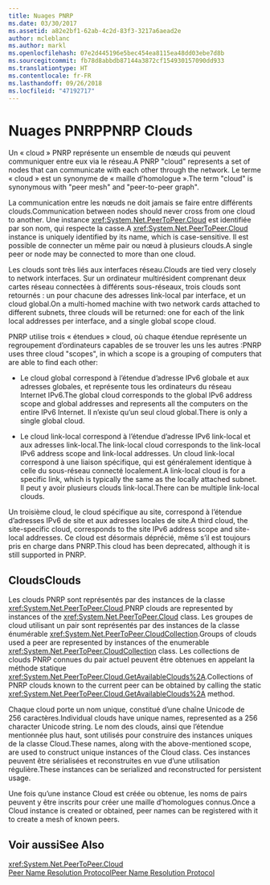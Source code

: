 ```yaml
---
title: Nuages PNRP
ms.date: 03/30/2017
ms.assetid: a82e2bf1-62ab-4c2d-83f3-3217a6aead2e
author: mcleblanc
ms.author: markl
ms.openlocfilehash: 07e2d445196e5bec454ea8115ea48dd03ebe7d8b
ms.sourcegitcommit: fb78d8abbdb87144a3872cf154930157090dd933
ms.translationtype: HT
ms.contentlocale: fr-FR
ms.lasthandoff: 09/26/2018
ms.locfileid: "47192717"
---
```

# <a name="pnrp-clouds"></a><span data-ttu-id="c758a-102">Nuages PNRP</span><span class="sxs-lookup"><span data-stu-id="c758a-102">PNRP Clouds</span></span>
<span data-ttu-id="c758a-103">Un « cloud » PNRP représente un ensemble de nœuds qui peuvent communiquer entre eux via le réseau.</span><span class="sxs-lookup"><span data-stu-id="c758a-103">A PNRP "cloud" represents a set of nodes that can communicate with each other through the network.</span></span> <span data-ttu-id="c758a-104">Le terme « cloud » est un synonyme de « maille d’homologue ».</span><span class="sxs-lookup"><span data-stu-id="c758a-104">The term "cloud" is synonymous with "peer mesh" and "peer-to-peer graph".</span></span>  
  
 <span data-ttu-id="c758a-105">La communication entre les nœuds ne doit jamais se faire entre différents clouds.</span><span class="sxs-lookup"><span data-stu-id="c758a-105">Communication between nodes should never cross from one cloud to another.</span></span> <span data-ttu-id="c758a-106">Une instance <xref:System.Net.PeerToPeer.Cloud> est identifiée par son nom, qui respecte la casse.</span><span class="sxs-lookup"><span data-stu-id="c758a-106">A <xref:System.Net.PeerToPeer.Cloud> instance is uniquely identified by its name, which is case-sensitive.</span></span> <span data-ttu-id="c758a-107">Il est possible de connecter un même pair ou nœud à plusieurs clouds.</span><span class="sxs-lookup"><span data-stu-id="c758a-107">A single peer or node may be connected to more than one cloud.</span></span>  
  
 <span data-ttu-id="c758a-108">Les clouds sont très liés aux interfaces réseau.</span><span class="sxs-lookup"><span data-stu-id="c758a-108">Clouds are tied very closely to network interfaces.</span></span>  <span data-ttu-id="c758a-109">Sur un ordinateur multirésident comprenant deux cartes réseau connectées à différents sous-réseaux, trois clouds sont retournés : un pour chacune des adresses link-local par interface, et un cloud global.</span><span class="sxs-lookup"><span data-stu-id="c758a-109">On a multi-homed machine with two network cards attached to different subnets, three clouds will be returned: one for each of the link local addresses per interface, and a single global scope cloud.</span></span>  
  
 <span data-ttu-id="c758a-110">PNRP utilise trois « étendues » cloud, où chaque étendue représente un regroupement d’ordinateurs capables de se trouver les uns les autres :</span><span class="sxs-lookup"><span data-stu-id="c758a-110">PNRP uses three cloud "scopes", in which a scope is a grouping of computers that are able to find each other:</span></span>  
  
-   <span data-ttu-id="c758a-111">Le cloud global correspond à l’étendue d’adresse IPv6 globale et aux adresses globales, et représente tous les ordinateurs du réseau Internet IPv6.</span><span class="sxs-lookup"><span data-stu-id="c758a-111">The global cloud corresponds to the global IPv6 address scope and global addresses and represents all the computers on the entire IPv6 Internet.</span></span> <span data-ttu-id="c758a-112">Il n’existe qu’un seul cloud global.</span><span class="sxs-lookup"><span data-stu-id="c758a-112">There is only a single global cloud.</span></span>  
  
-   <span data-ttu-id="c758a-113">Le cloud link-local correspond à l’étendue d’adresse IPv6 link-local et aux adresses link-local.</span><span class="sxs-lookup"><span data-stu-id="c758a-113">The link-local cloud corresponds to the link-local IPv6 address scope and link-local addresses.</span></span> <span data-ttu-id="c758a-114">Un cloud link-local correspond à une liaison spécifique, qui est généralement identique à celle du sous-réseau connecté localement.</span><span class="sxs-lookup"><span data-stu-id="c758a-114">A link-local cloud is for a specific link, which is typically the same as the locally attached subnet.</span></span> <span data-ttu-id="c758a-115">Il peut y avoir plusieurs clouds link-local.</span><span class="sxs-lookup"><span data-stu-id="c758a-115">There can be multiple link-local clouds.</span></span>  
  
 <span data-ttu-id="c758a-116">Un troisième cloud, le cloud spécifique au site, correspond à l’étendue d’adresses IPv6 de site et aux adresses locales de site.</span><span class="sxs-lookup"><span data-stu-id="c758a-116">A third cloud, the site-specific cloud, corresponds to the site IPv6 address scope and site-local addresses.</span></span> <span data-ttu-id="c758a-117">Ce cloud est désormais déprécié, même s’il est toujours pris en charge dans PNRP.</span><span class="sxs-lookup"><span data-stu-id="c758a-117">This cloud has been deprecated, although it is still supported in PNRP.</span></span>  
  
## <a name="clouds"></a><span data-ttu-id="c758a-118">Clouds</span><span class="sxs-lookup"><span data-stu-id="c758a-118">Clouds</span></span>  
 <span data-ttu-id="c758a-119">Les clouds PNRP sont représentés par des instances de la classe <xref:System.Net.PeerToPeer.Cloud>.</span><span class="sxs-lookup"><span data-stu-id="c758a-119">PNRP clouds are represented by instances of the <xref:System.Net.PeerToPeer.Cloud> class.</span></span> <span data-ttu-id="c758a-120">Les groupes de cloud utilisant un pair sont représentés par des instances de la classe énumérable <xref:System.Net.PeerToPeer.CloudCollection>.</span><span class="sxs-lookup"><span data-stu-id="c758a-120">Groups of clouds used a peer are represented by instances of the enumerable <xref:System.Net.PeerToPeer.CloudCollection> class.</span></span> <span data-ttu-id="c758a-121">Les collections de clouds PNRP connues du pair actuel peuvent être obtenues en appelant la méthode statique <xref:System.Net.PeerToPeer.Cloud.GetAvailableClouds%2A>.</span><span class="sxs-lookup"><span data-stu-id="c758a-121">Collections of PNRP clouds known to the current peer can be obtained by calling the static <xref:System.Net.PeerToPeer.Cloud.GetAvailableClouds%2A> method.</span></span>  
  
 <span data-ttu-id="c758a-122">Chaque cloud porte un nom unique, constitué d’une chaîne Unicode de 256 caractères.</span><span class="sxs-lookup"><span data-stu-id="c758a-122">Individual clouds have unique names, represented as a 256 character Unicode string.</span></span> <span data-ttu-id="c758a-123">Le nom des clouds, ainsi que l’étendue mentionnée plus haut, sont utilisés pour construire des instances uniques de la classe Cloud.</span><span class="sxs-lookup"><span data-stu-id="c758a-123">These names, along with the above-mentioned scope, are used to construct unique instances of the Cloud class.</span></span> <span data-ttu-id="c758a-124">Ces instances peuvent être sérialisées et reconstruites en vue d’une utilisation régulière.</span><span class="sxs-lookup"><span data-stu-id="c758a-124">These instances can be serialized and reconstructed for persistent usage.</span></span>  
  
 <span data-ttu-id="c758a-125">Une fois qu’une instance Cloud est créée ou obtenue, les noms de pairs peuvent y être inscrits pour créer une maille d’homologues connus.</span><span class="sxs-lookup"><span data-stu-id="c758a-125">Once a Cloud instance is created or obtained, peer names can be registered with it to create a mesh of known peers.</span></span>  
  
## <a name="see-also"></a><span data-ttu-id="c758a-126">Voir aussi</span><span class="sxs-lookup"><span data-stu-id="c758a-126">See Also</span></span>  
 <xref:System.Net.PeerToPeer.Cloud>  
 [<span data-ttu-id="c758a-127">Peer Name Resolution Protocol</span><span class="sxs-lookup"><span data-stu-id="c758a-127">Peer Name Resolution Protocol</span></span>](../../../docs/framework/network-programming/peer-name-resolution-protocol.md)
